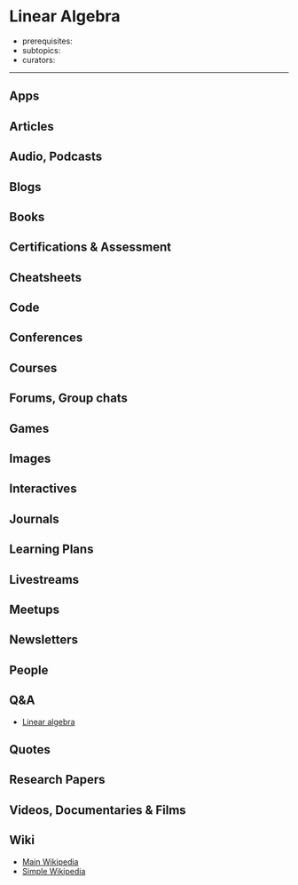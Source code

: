 # Linear Algebra

- prerequisites:
- subtopics:
- curators:

------

## Apps

## Articles

## Audio, Podcasts

## Blogs

## Books

## Certifications & Assessment

## Cheatsheets

## Code

## Conferences

## Courses

## Forums, Group chats

## Games

## Images

## Interactives

## Journals

## Learning Plans

## Livestreams

## Meetups

## Newsletters

## People

## Q&A

- [Linear algebra](https://www.quora.com/topic/Linear-Algebra)

## Quotes

## Research Papers

## Videos, Documentaries & Films

## Wiki

- [Main Wikipedia](https://en.wikipedia.org/wiki/Linear_algebra)
- [Simple Wikipedia](https://simple.wikipedia.org/wiki/Linear_algebra)

